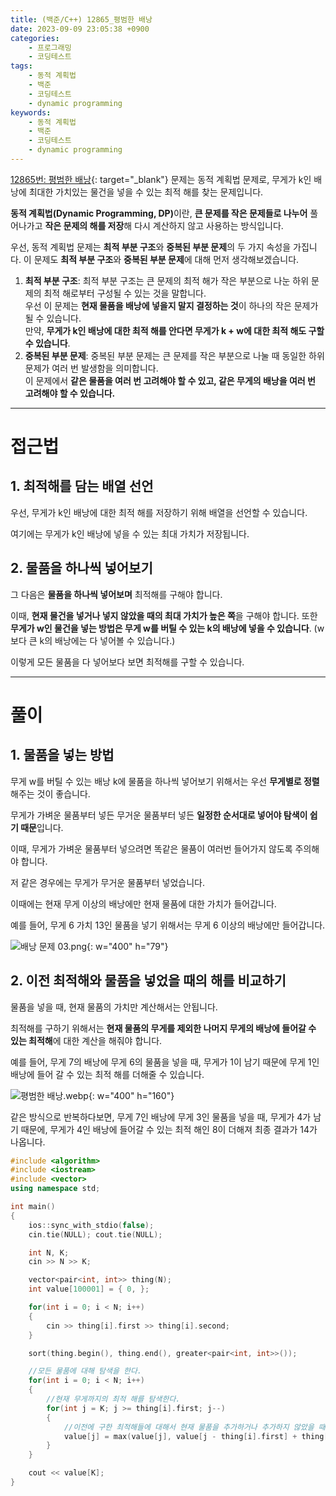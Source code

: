 ```yaml
---
title: (백준/C++) 12865_평범한 배낭
date: 2023-09-09 23:05:38 +0900
categories:
    - 프로그래밍
    - 코딩테스트
tags:
    - 동적 계획법
    - 백준
    - 코딩테스트
    - dynamic programming
keywords:
    - 동적 계획법
    - 백준
    - 코딩테스트
    - dynamic programming
---
```


[12865번: 평범한 배낭](https://www.acmicpc.net/problem/12865){: target="_blank"} 문제는 동적 계획법 문제로, 무게가 k인 배낭에 최대한 가치있는 물건을 넣을 수 있는 최적 해를 찾는 문제입니다.

<span class="keyword">**동적 계획법(Dynamic Programming, DP)**</span>이란, <span class="font_highlight">**큰 문제를 작은 문제들로 나누어**</span> 풀어나가고 <span class="font_highlight">**작은 문제의 해를 저장**</span>해 다시 계산하지 않고 사용하는 방식입니다.

우선, 동적 계획법 문제는 **최적 부분 구조**와 **중복된 부분 문제**의 두 가지 속성을 가집니다. 이 문제도 **최적 부분 구조**와 **중복된 부분 문제**에 대해 먼저 생각해보겠습니다.

1. **최적 부분 구조**: 최적 부분 구조는 큰 문제의 최적 해가 작은 부분으로 나눈 하위 문제의 최적 해로부터 구성될 수 있는 것을 말합니다.
<br> 우선 이 문제는 **현재 물품을 배낭에 넣을지 말지 결정하는 것**이 하나의 작은 문제가 될 수 있습니다.
<br> 만약, <span class="important">**무게가 k인 배낭에 대한 최적 해를 안다면 무게가 k + w에 대한 최적 해도 구할 수 있습니다**</span>.
2. **중복된 부분 문제**: 중복된 부분 문제는 큰 문제를 작은 부분으로 나눌 때 동일한 하위 문제가 여러 번 발생함을 의미합니다.
<br> 이 문제에서 <span class="important">**같은 물품을 여러 번 고려해야 할 수 있고, 같은 무게의 배낭을 여러 번 고려해야 할 수 있습니다.**</span>

---

# 접근법

## 1. 최적해를 담는 배열 선언

우선, 무게가 k인 배낭에 대한 최적 해를 저장하기 위해 배열을 선언할 수 있습니다.

여기에는 무게가 k인 배낭에 넣을 수 있는 최대 가치가 저장됩니다.

## 2. 물품을 하나씩 넣어보기

그 다음은 **물품을 하나씩 넣어보며** 최적해를 구해야 합니다.

이때, <span class="font_highlight">**현재 물건을 넣거나 넣지 않았을 때의 최대 가치가 높은 쪽**</span>을 구해야 합니다. 또한 <span class="font_highlight">**무게가 w인 물건을 넣는 방법은 무게 w를 버틸 수 있는 k의 배낭에 넣을 수 있습니다**</span>. (w보다 큰 k의 배낭에는 다 넣어볼 수 있습니다.)

이렇게 모든 물품을 다 넣어보다 보면 최적해를 구할 수 있습니다.

---

# 풀이

## 1. 물품을 넣는 방법

무게 w를 버틸 수 있는 배낭 k에 물품을 하나씩 넣어보기 위해서는 우선 **무게별로 정렬**해주는 것이 좋습니다.

무게가 가벼운 물품부터 넣든 무거운 물품부터 넣든 **일정한 순서대로 넣어야 탐색이 쉽기 때문**입니다.

이때, 무게가 가벼운 물품부터 넣으려면 똑같은 물품이 여러번 들어가지 않도록 주의해야 합니다.

저 같은 경우에는 무게가 무거운 물품부터 넣었습니다.

이때에는 현재 무게 이상의 배낭에만 현재 물품에 대한 가치가 들어갑니다.

예를 들어, 무게 6 가치 13인 물품을 넣기 위해서는 무게 6 이상의 배낭에만 들어갑니다.

![배낭 문제 03.png](https://i.postimg.cc/kXXXZfqL/배낭_문제_03.png){: w="400" h="79"}

## 2. 이전 최적해와 물품을 넣었을 때의 해를 비교하기

물품을 넣을 때, 현재 물품의 가치만 계산해서는 안됩니다.

최적해를 구하기 위해서는 <span class="important">**현재 물품의 무게를 제외한 나머지 무게의 배낭에 들어갈 수 있는 최적해**</span>에 대한 계산을 해줘야 합니다.

예를 들어, 무게 7의 배낭에 무게 6의 물품을 넣을 때, 무게가 1이 남기 때문에 무게 1인 배낭에 들어 갈 수 있는 최적 해를 더해줄 수 있습니다.

![평범한 배낭.webp](https://i.postimg.cc/tJcfBqXq/평범한_배낭.webp){: w="400" h="160"}

같은 방식으로 반복하다보면, 무게 7인 배낭에 무게 3인 물품을 넣을 때, 무게가 4가 남기 때문에, 무게가 4인 배낭에 들어갈 수 있는 최적 해인 8이 더해져 최종 결과가 14가 나옵니다.

```cpp
#include <algorithm>
#include <iostream>
#include <vector>
using namespace std;

int main()
{
	ios::sync_with_stdio(false);
	cin.tie(NULL); cout.tie(NULL);

	int N, K;
	cin >> N >> K;

	vector<pair<int, int>> thing(N);
	int value[100001] = { 0, };

	for(int i = 0; i < N; i++)
	{
		cin >> thing[i].first >> thing[i].second;
	}

	sort(thing.begin(), thing.end(), greater<pair<int, int>>());

	//모든 물품에 대해 탐색을 한다.
	for(int i = 0; i < N; i++)
	{
		//현재 무게까지의 최적 해를 탐색한다.
  		for(int j = K; j >= thing[i].first; j--)
		{
			//이전에 구한 최적해들에 대해서 현재 물품을 추가하거나 추가하지 않았을 때의 최적해를 다시 구한다.
			value[j] = max(value[j], value[j - thing[i].first] + thing[i].second);
		}
	}

	cout << value[K];
}
```